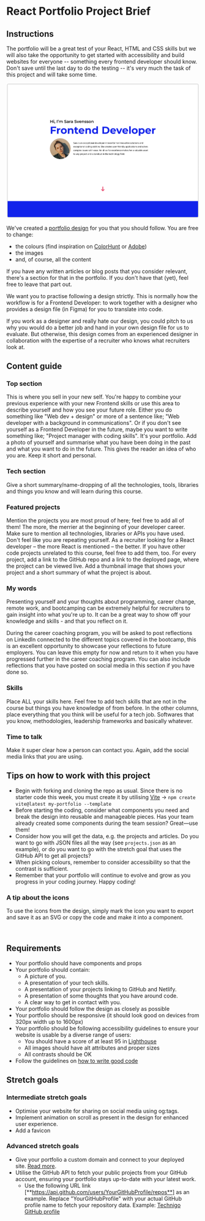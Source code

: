 # React Portfolio Project Brief

## Instructions

The portfolio will be a great test of your React, HTML and CSS skills but we will also take the opportunity to get started with accessibility and build websites for everyone -- something every frontend developer should know. Don't save until the last day to do the testing -- it's very much the task of this project and will take some time.

<img src="https://github.com/Technigo/project-portfolio/blob/main/Preview-PortfolioWebDev-Technigo.png" alt="" />

We've created a [portfolio design](https://www.figma.com/file/GUByP4duSTxExaCmyGgkgu/Web-Dev-Portfolio-Fall-2023?type=design&node-id=1862-60&mode=design&t=5DKqa7jEsKZvlEQq-0) for you that you should follow. You are free to change:

- the colours (find inspiration on [ColorHunt](https://colorhunt.co/) or [Adobe](https://color.adobe.com/create/color-wheel/))
- the images
- and, of course, all the content

If you have any written articles or blog posts that you consider relevant, there's a section for that in the portfolio. If you don't have that (yet), feel free to leave that part out.

We want you to practise following a design strictly. This is normally how the workflow is for a Frontend Developer: to work together with a designer who provides a design file (in Figma) for you to translate into code.

If you work as a designer and really hate our design, you could pitch to us why you would do a better job and hand in your own design file for us to evaluate. But otherwise, this design comes from an experienced designer in collaboration with the expertise of a recruiter who knows what recruiters look at.

## Content guide

### **Top section**

This is where you sell in your new self. You're happy to combine your previous experience with your new Frontend skills or use this area to describe yourself and how you see your future role. Either you do something like "Web dev + design" or more of a sentence like; "Web developer with a background in communications". Or if you don't see yourself as a Frontend Developer in the future, maybe you want to write something like; "Project manager with coding skills". It's your portfolio. Add a photo of yourself and summarise what you have been doing in the past and what you want to do in the future. This gives the reader an idea of who you are. Keep it short and personal. 

### **Tech section**

Give a short summary/name-dropping of all the technologies, tools, libraries and things you know and will learn during this course.

### **Featured projects**

Mention the projects you are most proud of here; feel free to add all of them! The more, the merrier at the beginning of your developer career. Make sure to mention all technologies, libraries or APIs you have used. Don't feel like you are repeating yourself. As a recruiter looking for a React developer – the more React is mentioned – the better. If you have other code projects unrelated to this course, feel free to add them, too. For every project, add a link to the GitHub repo and a link to the deployed page, where the project can be viewed live. Add a thumbnail image that shows your project and a short summary of what the project is about.

### **My words**

Presenting yourself and your thoughts about programming, career change, remote work, and bootcamping can be extremely helpful for recruiters to gain insight into what you're up to. It can be a great way to show off your knowledge and skills - and that you reflect on it.

During the career coaching program, you will be asked to post reflections on LinkedIn connected to the different topics covered in the bootcamp, this is an excellent opportunity to showcase your reflections to future employers. You can leave this empty for now and return to it when you have progressed further in the career coaching program. You can also include reflections that you have posted on social media in this section if you have done so.

### **Skills**

Place ALL your skills here. Feel free to add tech skills that are not in the course but things you have knowledge of from before. In the other columns, place everything that you think will be useful for a tech job. Softwares that you know, methodologies, leadership frameworks and basically whatever. 

### **Time to talk**

Make it super clear how a person can contact you. Again, add the social media links that *you* are using. 

## Tips on how to work with this project

- Begin with forking and cloning the repo as usual. Since there is no starter code this week, you must create it by utilising [Vite](https://www.notion.so/Vite-15cd27c673d14033a1aae2d63dd37b04?pvs=21) → `npm create vite@latest my-portfolio --template`
- Before starting the coding, consider what components you need and break the design into reusable and manageable pieces. Has your team already created some components during the team session? Great—use them!
- Consider how you will get the data, e.g. the projects and articles. Do you want to go with JSON files all the way (see `projects.json` as an example), or do you want to go with the stretch goal that uses the GitHub API to get all projects?
- When picking colours, remember to consider accessibility so that the contrast is sufficient.
- Remember that your portfolio will continue to evolve and grow as you progress in your coding journey. Happy coding!

### A tip about the icons

To use the icons from the design, simply mark the icon you want to export and save it as an SVG or copy the code and make it into a component.

<img src="https://file.notion.so/f/f/5fa017c8-3fef-4115-8b2f-0177cad64ebc/454c9efe-8e85-4d1e-82d6-9e0192ddf7cb/ezgif.com-video-to-gif.gif?id=254d5f1b-7b4d-4be4-9b6c-5b4c58e34311&table=block&spaceId=5fa017c8-3fef-4115-8b2f-0177cad64ebc&expirationTimestamp=1711029600000&signature=oMN5Aa34q-2H8bPHYUxLiyG0ox4AwdT0bDz_hHoyjyg&downloadName=ezgif.com-video-to-gif.gif" alt="" />

## Requirements

- Your portfolio should have components and props
- Your portfolio should contain:
    - A picture of you.
    - A presentation of your tech skills.
    - A presentation of your projects linking to GitHub and Netlify.
    - A presentation of some thoughts that you have around code.
    - A clear way to get in contact with you.
- Your portfolio should follow the design as closely as possible
- Your portfolio should be responsive (it should look good on devices from 320px width up to 1600px)
- Your portfolio should be following accessibility guidelines to ensure your website is usable by a diverse range of users:
    - You should have a score of at least 95 in [Lighthouse](https://developer.chrome.com/docs/lighthouse/overview)
    - All images should have alt attributes and proper sizes
    - All contrasts should be OK
- Follow the guidelines on [how to write good code](https://www.notion.so/Guidelines-for-how-to-write-good-code-59abdd4307a24f5ca7914d566326f4df?pvs=21)

## Stretch goals

### Intermediate stretch goals

- Optimise your website for sharing on social media using og:tags.
- Implement animation on scroll as present in the design for enhanced user experience.
- Add a favicon

### Advanced stretch goals

- Give your portfolio a custom domain and connect to your deployed site. [Read more](https://docs.netlify.com/domains-https/custom-domains/).
- Utilise the GitHub API to fetch your public projects from your GitHub account, ensuring your portfolio stays up-to-date with your latest work.
    - Use the following URL link [**https://api.github.com/users/YourGitHubProfile/repos**] as an example. Replace "YourGitHubProfile" with your actual GitHub profile name to fetch your repository data. Example: [Technigo GitHub profile](https://api.github.com/users/Technigo/repos)
